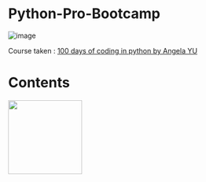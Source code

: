 # Python-Pro-Bootcamp

![image](https://user-images.githubusercontent.com/120945994/225547289-e1376db9-24d8-4b59-98c3-6ce118fb4417.png)

Course taken : [100 days of coding in python by Angela YU]()

# Contents
<img src="![image](https://user-images.githubusercontent.com/120945994/225549029-4b3fe30a-a75f-4185-a39a-52c4fc2c13ab.png)
" height="150px" width="150px">


